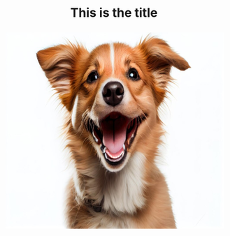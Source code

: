 <h1> <p align="center">This is the title </h1>
<img align="right" src ="smiling-dog.jpg" style width="500" height="450"> </img>



